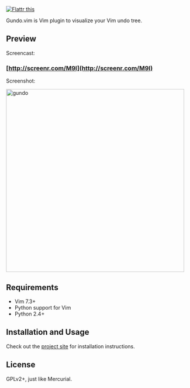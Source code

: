 <a href="http://flattr.com/thing/74149/Gundo-vim" target="_blank">
<img src="http://api.flattr.com/button/button-compact-static-100x17.png" alt="Flattr this" title="Flattr this" border="0" /></a>

Gundo.vim is Vim plugin to visualize your Vim undo tree.

Preview
-------

Screencast:

### [http://screenr.com/M9l](http://screenr.com/M9l)

Screenshot:

<a href="http://www.flickr.com/photos/sjl7678/5093114605/" title="gundo by stevelosh, on Flickr"><img src="http://farm5.static.flickr.com/4113/5093114605_ebc46d6494.jpg" width="487" height="500" alt="gundo" /></a>

Requirements
------------

* Vim 7.3+
* Python support for Vim
* Python 2.4+

Installation and Usage
----------------------

Check out the [project site][] for installation instructions.

[project site]: https://bitbucket.org/sjl/gundo.vim/

License
-------

GPLv2+, just like Mercurial.
